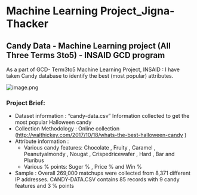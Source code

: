 # Machine Learning Project_Jigna-Thacker

## Candy Data - Machine Learning project (All Three Terms 3to5) - INSAID GCD program 

As a part of GCD- Term3to5 Machine Learning Project, INSAID : 
  I have taken Candy database to identify  the best (most popular) attributes.


![image.png](https://github.com/jmps967/ML-All-Modules_Jigna-Thacker/blob/master/Image/halloween-candy-today-171017-tease_b4dea78f9d7f425d2e4557384b082ceb.jpg)

### Project Brief:
- Dataset information : “candy-data.csv” Information collected to get the most popular Halloween candy
- Collection Methodology : Online collection (http://walthickey.com/2017/10/18/whats-the-best-halloween-candy )
- Attribute information : 
    - Various candy features: Chocolate , Fruity , Caramel , Peanutyalmondy , Nougat , Crispedricewafer , Hard , Bar and Pluribus
    - Various % points: Suger % , Price % and Win %  
- Sample : Overall 269,000 matchups were collected from 8,371 different IP addresses. 
           CANDY-DATA.CSV contains 85 records with 9 candy features and 3 % points
